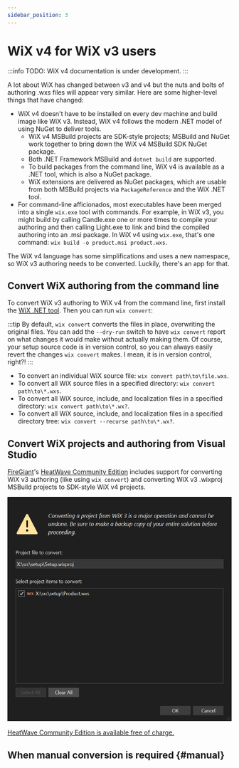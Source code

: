 ```yaml
---
sidebar_position: 3
---
```


# WiX v4 for WiX v3 users

:::info
TODO: WiX v4 documentation is under development.
:::
 
A lot about WiX has changed between v3 and v4 but the nuts and bolts of authoring .wxs files will appear very similar. Here are some higher-level things that have changed:

- WiX v4 doesn't have to be installed on every dev machine and build image like WiX v3. Instead, WiX v4 follows the modern .NET model of using NuGet to deliver tools.
  - WiX v4 MSBuild projects are SDK-style projects; MSBuild and NuGet work together to bring down the WiX v4 MSBuild SDK NuGet package.
  - Both .NET Framework MSBuild and `dotnet build` are supported.
  - To build packages from the command line, WiX v4 is available as a .NET tool, which is also a NuGet package.
  - WiX extensions are delivered as NuGet packages, which are usable from both MSBuild projects via `PackageReference` and the WiX .NET tool.
- For command-line afficionados, most executables have been merged into a single `wix.exe` tool with commands. For example, in WiX v3, you might build by calling Candle.exe one or more times to compile your authoring and then calling Light.exe to link and bind the compiled authoring into an .msi package. In WiX v4 using `wix.exe`, that's one command: `wix build -o product.msi product.wxs`.

The WiX v4 language has some simplifications and uses a new namespace, so WiX v3 authoring needs to be converted. Luckily, there's an app for that.


## Convert WiX authoring from the command line

To convert WiX v3 authoring to WiX v4 from the command line, first install the [WiX .NET tool](intro.md#nettool). Then you can run `wix convert`:

:::tip
By default, `wix convert` converts the files in place, overwriting the original files. You can add the `--dry-run` switch to have `wix convert` report on what changes it would make without actually making them. Of course, your setup source code is in version control, so you can always easily revert the changes `wix convert` makes. I mean, it is in version control, right?!
:::

- To convert an individual WiX source file: `wix convert path\to\file.wxs`.
- To convert all WiX source files in a specified directory: `wix convert path\to\*.wxs`.
- To convert all WiX source, include, and localization files in a specified directory: `wix convert path\to\*.wx?`.
- To convert all WiX source, include, and localization files in a specified directory tree: `wix convert --recurse path\to\*.wx?`.


## Convert WiX projects and authoring from Visual Studio

[FireGiant](https://www.firegiant.com/)'s [HeatWave Community Edition][heatwave] includes support for converting WiX v3 authoring (like using `wix convert`) and converting WiX v3 .wixproj MSBuild projects to SDK-style WiX v4 projects.

![HeatWave converter screenshot](hwconverter.png)

[HeatWave Community Edition is available free of charge.][heatwave]


## When manual conversion is required {#manual}


[heatwave]: https://www.firegiant.com/wix/heatwave/
